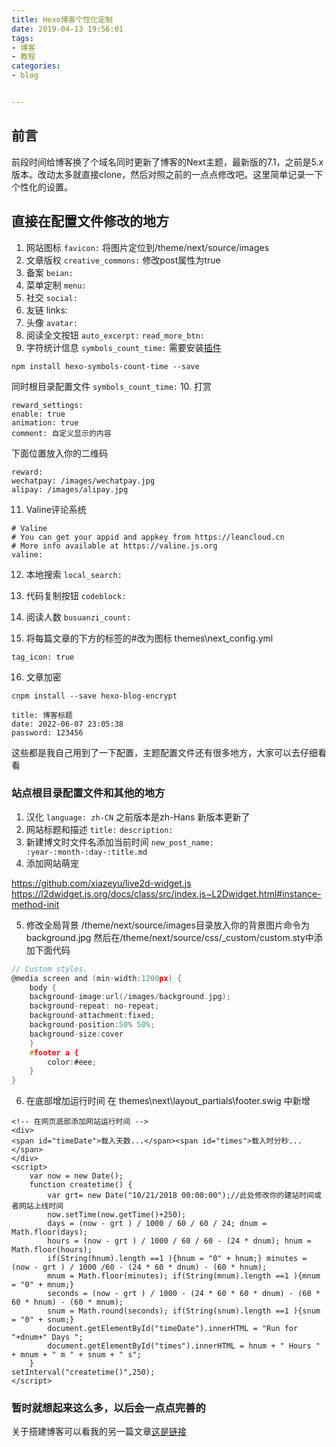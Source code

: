```yaml
---
title: Hexo博客个性化定制
date: 2019-04-13 19:56:01
tags:
- 博客
- 教程
categories:
- blog


---
```


## 前言
前段时间给博客换了个域名同时更新了博客的Next主题，最新版的7.1，之前是5.x版本。改动太多就直接clone，然后对照之前的一点点修改吧。这里简单记录一下个性化的设置。

## 直接在配置文件修改的地方
1. 网站图标
`favicon:`
将图片定位到/theme/next/source/images
2. 文章版权
`creative_commons:`
修改post属性为true
3. 备案
`beian:`
4. 菜单定制
`menu:`
5. 社交
`social:`
6. 友链
links:
7. 头像
`avatar:`
8. 阅读全文按钮
`auto_excerpt:`
`read_more_btn: `
9. 字符统计信息
`symbols_count_time:`
需要安装[插件](https://github.com/theme-next/hexo-symbols-count-time)
```
npm install hexo-symbols-count-time --save
```
同时根目录配置文件
`symbols_count_time:`
10. 打赏
```
reward_settings:
enable: true
animation: true
comment: 自定义显示的内容
```
下面位置放入你的二维码
```
reward:
wechatpay: /images/wechatpay.jpg
alipay: /images/alipay.jpg
```
11. Valine评论系统
```
# Valine
# You can get your appid and appkey from https://leancloud.cn
# More info available at https://valine.js.org
valine:
```
12. 本地搜索
`local_search:`
13. 代码复制按钮
`codeblock:`
14. 阅读人数
`busuanzi_count:`

15. 将每篇文章的下方的标签的#改为图标
themes\next\_config.yml
```
tag_icon: true
```

16. 文章加密
```
cnpm install --save hexo-blog-encrypt
```

    title: 博客标题
    date: 2022-06-07 23:05:38
    password: 123456


这些都是我自己用到了一下配置，主题配置文件还有很多地方，大家可以去仔细看看
### 站点根目录配置文件和其他的地方
1. 汉化
`language: zh-CN`  之前版本是zh-Hans 新版本更新了
2. 网站标题和描述
`title:`
`description:`
3. 新建博文时文件名添加当前时间
`new_post_name: :year-:month-:day-:title.md`
4. 添加网站萌宠

https://github.com/xiazeyu/live2d-widget.js
https://l2dwidget.js.org/docs/class/src/index.js~L2Dwidget.html#instance-method-init

5. 修改全局背景
/theme/next/source/images目录放入你的背景图片命令为background.jpg
然后在/theme/next/source/css/_custom/custom.sty中添加下面代码
```h
// Custom styles.
@media screen and (min-width:1200px) {
    body {
    background-image:url(/images/background.jpg);
    background-repeat: no-repeat;
    background-attachment:fixed;
    background-position:50% 50%; 
    background-size:cover
    }
    #footer a {
        color:#eee;
    }
}
```
6. 在底部增加运行时间
在 themes\next\layout_partials\footer.swig 中新增
```
<!-- 在网页底部添加网站运行时间 -->
<div>
<span id="timeDate">载入天数...</span><span id="times">载入时分秒...</span>
</div>
<script>
    var now = new Date();
    function createtime() {
        var grt= new Date("10/21/2018 00:00:00");//此处修改你的建站时间或者网站上线时间
        now.setTime(now.getTime()+250);
        days = (now - grt ) / 1000 / 60 / 60 / 24; dnum = Math.floor(days);
        hours = (now - grt ) / 1000 / 60 / 60 - (24 * dnum); hnum = Math.floor(hours);
        if(String(hnum).length ==1 ){hnum = "0" + hnum;} minutes = (now - grt ) / 1000 /60 - (24 * 60 * dnum) - (60 * hnum);
        mnum = Math.floor(minutes); if(String(mnum).length ==1 ){mnum = "0" + mnum;}
        seconds = (now - grt ) / 1000 - (24 * 60 * 60 * dnum) - (60 * 60 * hnum) - (60 * mnum);
        snum = Math.round(seconds); if(String(snum).length ==1 ){snum = "0" + snum;}
        document.getElementById("timeDate").innerHTML = "Run for "+dnum+" Days ";
        document.getElementById("times").innerHTML = hnum + " Hours " + mnum + " m " + snum + " s";
    }
setInterval("createtime()",250);
</script>
```

### 暂时就想起来这么多，以后会一点点完善的
关于搭建博客可以看我的另一篇文章[这是链接](https://b.sxz799.fun/posts/blog/2019-03-20-hexo%E9%9D%99%E6%80%81%E5%8D%9A%E5%AE%A2%E6%90%AD%E5%BB%BA%E6%80%BB%E7%BB%93/)

